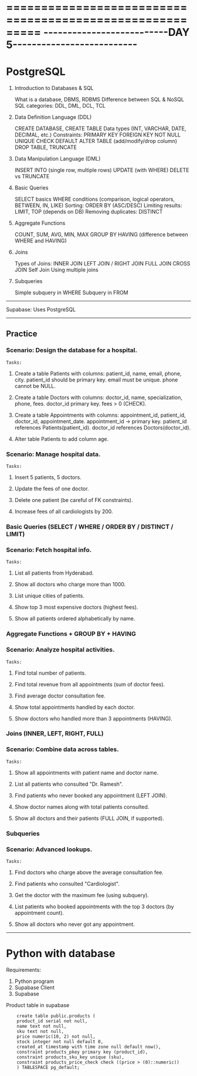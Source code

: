=========================================================
--------------------------DAY 5--------------------------
=========================================================
# PostgreSQL

1. Introduction to Databases & SQL

    What is a database, DBMS, RDBMS
    Difference between SQL & NoSQL
    SQL categories: DDL, DML, DCL, TCL

2. Data Definition Language (DDL)

    CREATE DATABASE, CREATE TABLE
    Data types (INT, VARCHAR, DATE, DECIMAL, etc.)
    Constraints:
    PRIMARY KEY
    FOREIGN KEY
    NOT NULL
    UNIQUE
    CHECK
    DEFAULT
    ALTER TABLE (add/modify/drop column)
    DROP TABLE, TRUNCATE

3. Data Manipulation Language (DML)

    INSERT INTO (single row, multiple rows)
    UPDATE (with WHERE)
    DELETE vs TRUNCATE

4. Basic Queries

    SELECT basics
    WHERE conditions (comparison, logical operators, BETWEEN, IN, LIKE)
    Sorting: ORDER BY (ASC/DESC)
    Limiting results: LIMIT, TOP (depends on DB)
    Removing duplicates: DISTINCT

5. Aggregate Functions

    COUNT, SUM, AVG, MIN, MAX
    GROUP BY
    HAVING (difference between WHERE and HAVING)

6. Joins

    Types of Joins:
    INNER JOIN
    LEFT JOIN / RIGHT JOIN
    FULL JOIN
    CROSS JOIN
    Self Join
    Using multiple joins

7. Subqueries

    Simple subquery in WHERE
    Subquery in FROM


---------------------------------------------------------
Supabase: Uses PostgreSQL

---------------------------------------------------------
## Practice
### Scenario: Design the database for a hospital.
    Tasks:

1. Create a table Patients with columns: patient_id, name, email, phone, city.
    patient_id should be primary key.
    email must be unique.
    phone cannot be NULL.

2. Create a table Doctors with columns: doctor_id, name, specialization, phone, fees.
    doctor_id primary key.
    fees > 0 (CHECK).

3. Create a table Appointments with columns: appointment_id, patient_id, doctor_id, appointment_date.
    appointment_id → primary key.
    patient_id references Patients(patient_id).
    doctor_id references Doctors(doctor_id).

4. Alter table Patients to add column age.

### Scenario: Manage hospital data.
    Tasks:
1. Insert 5 patients, 5 doctors.

2. Update the fees of one doctor.

3. Delete one patient (be careful of FK constraints).

4. Increase fees of all cardiologists by 200.

### Basic Queries (SELECT / WHERE / ORDER BY / DISTINCT / LIMIT)
### Scenario: Fetch hospital info.
    Tasks:
1. List all patients from Hyderabad.

2. Show all doctors who charge more than 1000.

3. List unique cities of patients.

4. Show top 3 most expensive doctors (highest fees).

5. Show all patients ordered alphabetically by name.

### Aggregate Functions + GROUP BY + HAVING
### Scenario: Analyze hospital activities.
    Tasks:
1. Find total number of patients.

2. Find total revenue from all appointments (sum of doctor fees).

3. Find average doctor consultation fee.

4. Show total appointments handled by each doctor.

5. Show doctors who handled more than 3 appointments (HAVING).

### Joins (INNER, LEFT, RIGHT, FULL)
### Scenario: Combine data across tables.
    Tasks:
1. Show all appointments with patient name and doctor name.

2. List all patients who consulted "Dr. Ramesh".

3. Find patients who never booked any appointment (LEFT JOIN).

4. Show doctor names along with total patients consulted.

5. Show all doctors and their patients (FULL JOIN, if supported).

### Subqueries
### Scenario: Advanced lookups.
    Tasks:
1. Find doctors who charge above the average consultation fee.

2. Find patients who consulted "Cardiologist".

3. Get the doctor with the maximum fee (using subquery).

4. List patients who booked appointments with the top 3 doctors (by appointment count).

5. Show all doctors who never got any appointment.

---------------------------------------------------------
# Python with database
Requirements:
1) Python program
2) Supabase Client
3) Supabase

Product table in supabase
```
    create table public.products (
    product_id serial not null,
    name text not null,
    sku text not null,
    price numeric(10, 2) not null,
    stock integer not null default 0,
    created_at timestamp with time zone null default now(),
    constraint products_pkey primary key (product_id),
    constraint products_sku_key unique (sku),
    constraint products_price_check check ((price > (0)::numeric))
    ) TABLESPACE pg_default;
```